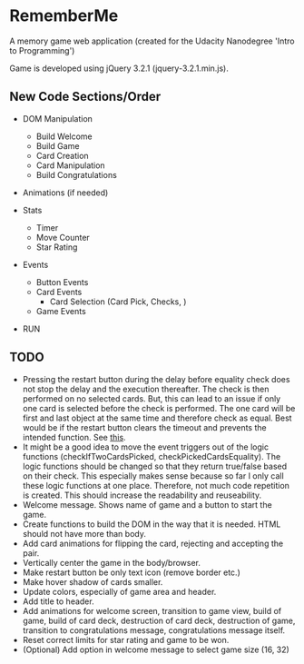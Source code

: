 RememberMe
==========

A memory game web application (created for the Udacity Nanodegree 'Intro to Programming')

Game is developed using jQuery 3.2.1 (jquery-3.2.1.min.js).


New Code Sections/Order
-----------------------

* DOM Manipulation
  * Build Welcome
  * Build Game
  * Card Creation
  * Card Manipulation
  * Build Congratulations

* Animations (if needed)

* Stats
  * Timer
  * Move Counter
  * Star Rating

* Events
  * Button Events
  * Card Events
    * Card Selection (Card Pick, Checks, )
  * Game Events

* RUN


TODO
----
* Pressing the restart button during the delay before equality check
  does not stop the delay and the execution thereafter.
  The check is then performed on no selected cards.
  But, this can lead to an issue if only one card is selected before the check is performed.
  The one card will be first and last object at the same time and therefore check as equal.
  Best would be if the restart button clears the timeout and prevents the intended function.
  See [this](https://developer.mozilla.org/en-US/docs/Web/API/WindowOrWorkerGlobalScope/setTimeout).
* It might be a good idea to move the event triggers out of the logic functions (checkIfTwoCardsPicked, checkPickedCardsEquality).
  The logic functions should be changed so that they return true/false based on their check.
  This especially makes sense because so far I only call these logic functions at one place.
  Therefore, not much code repetition is created.
  This should increase the readability and reuseability.
* Welcome message. Shows name of game and a button to start the game.
* Create functions to build the DOM in the way that it is needed. HTML should not have more than body.
* Add card animations for flipping the card, rejecting and accepting the pair.
* Vertically center the game in the body/browser.
* Make restart button be only text icon (remove border etc.)
* Make hover shadow of cards smaller.
* Update colors, especially of game area and header.
* Add title to header.
* Add animations for welcome screen, transition to game view, build of game, build of card deck, destruction of card deck, destruction of game, transition to congratulations message, congratulations message itself.
* Reset correct limits for star rating and game to be won.
* (Optional) Add option in welcome message to select game size (16, 32)



